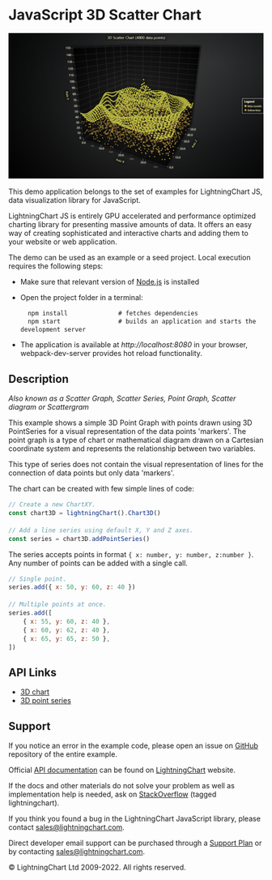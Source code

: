 # JavaScript 3D Scatter Chart

![JavaScript 3D Scatter Chart](3dScatter-darkGold.png)

This demo application belongs to the set of examples for LightningChart JS, data visualization library for JavaScript.

LightningChart JS is entirely GPU accelerated and performance optimized charting library for presenting massive amounts of data. It offers an easy way of creating sophisticated and interactive charts and adding them to your website or web application.

The demo can be used as an example or a seed project. Local execution requires the following steps:

-   Make sure that relevant version of [Node.js](https://nodejs.org/en/download/) is installed
-   Open the project folder in a terminal:

          npm install              # fetches dependencies
          npm start                # builds an application and starts the development server

-   The application is available at _http://localhost:8080_ in your browser, webpack-dev-server provides hot reload functionality.


## Description

_Also known as a Scatter Graph, Scatter Series, Point Graph, Scatter diagram or Scattergram_

This example shows a simple 3D Point Graph with points drawn using 3D PointSeries for a visual representation of the data points 'markers'. The point graph is a type of chart or mathematical diagram drawn on a Cartesian coordinate system and represents the relationship between two variables.

This type of series does not contain the visual representation of lines for the connection of data points but only data 'markers'.

The chart can be created with few simple lines of code:

```javascript
// Create a new ChartXY.
const chart3D = lightningChart().Chart3D()

// Add a line series using default X, Y and Z axes.
const series = chart3D.addPointSeries()
```

The series accepts points in format `{ x: number, y: number, z:number }`. Any number of points can be added with a single call.

```javascript
// Single point.
series.add({ x: 50, y: 60, z: 40 })

// Multiple points at once.
series.add([
    { x: 55, y: 60, z: 40 },
    { x: 60, y: 62, z: 40 },
    { x: 65, y: 65, z: 50 },
])
```


## API Links

* [3D chart]
* [3D point series]


## Support

If you notice an error in the example code, please open an issue on [GitHub][0] repository of the entire example.

Official [API documentation][1] can be found on [LightningChart][2] website.

If the docs and other materials do not solve your problem as well as implementation help is needed, ask on [StackOverflow][3] (tagged lightningchart).

If you think you found a bug in the LightningChart JavaScript library, please contact sales@lightningchart.com.

Direct developer email support can be purchased through a [Support Plan][4] or by contacting sales@lightningchart.com.

[0]: https://github.com/Arction/
[1]: https://lightningchart.com/lightningchart-js-api-documentation/
[2]: https://lightningchart.com
[3]: https://stackoverflow.com/questions/tagged/lightningchart
[4]: https://lightningchart.com/support-services/

© LightningChart Ltd 2009-2022. All rights reserved.


[3D chart]: https://lightningchart.com/js-charts/api-documentation/v5.1.0/classes/Chart3D.html
[3D point series]: https://lightningchart.com/js-charts/api-documentation/v5.1.0/classes/PointSeries3D.html

